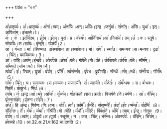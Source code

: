+++
title = "०२"

+++


  
अ꣣भ्रातृव्यः꣢। अ꣣।भ्रातृव्यः꣢। अ꣣ना꣢।त्वम्। अ꣡ना꣢꣯पिः।अन्।आ꣣पिः।इन्द्र ।जनु꣡षा꣢। स꣣ना꣡त्। अ꣣सि। युधा꣢। इत्। आ꣣पित्व꣢म्। इ꣣च्छसे।1।  
यः꣢ । नः꣢ । इद꣡मि꣢दम् । इ꣣द꣢म्। इ꣣दम्। पुरा꣢। प्र। व꣡स्यः꣢꣯। आ꣣नि꣡नाय꣢।आ꣣।निना꣡य꣢। तम्।उ꣣ । वः। स्तुषे। स꣡खा꣢꣯यः।स।खा꣣यः। इ꣡न्द्र꣢꣯म्। ऊ꣣त꣡ये꣢।2।  
आ꣢ । ग꣣न्ता । मा꣢ ।रि꣣षण्यत ।प्र꣡स्था꣢꣯वानः।प्र।स्था꣣वानः। मा꣢। अ꣡प꣢꣯ । स्था꣣त। समन्यवः।स।मन्यवः। दृढा꣢ । चि꣣त्। यमयिष्णवः। 3।  
आ꣢। या꣣हि।अय꣢म्।इ꣡न्द꣢꣯वे। अ꣡श्व꣢꣯पते।अ꣡श्व꣢꣯।प꣣ते। गो꣡प꣢꣯ते।गो।प꣣ते। उ꣡र्व꣢꣯रापते।उ꣡र्व꣢꣯रा।प꣣ते। सो꣡म꣢꣯म्। सो꣣मपते।सोम।पते। पिब।4।  
त्व꣡या꣢꣯। ह꣣। स्वित्। युजा꣢। व꣣य꣢म् । प्र꣡ति꣢꣯। श्व꣣स꣡न्त꣢म्। वृ꣣षभ। ब्रुवीमहि। सँस्थे꣢ ।स꣣म्।स्थे꣢। ज꣡न꣢꣯स्य। गो꣡म꣢꣯तः ।5।  
गा꣡वः꣢꣯। चि꣣त्। घ। समन्यवः ।स।मन्यवः। सजात्ये꣢꣯न।स꣣।जात्ये꣢꣯न। म꣣रु꣡तः꣢ । स꣡ब꣢꣯न्धवः । स। ब꣣न्धवः। रिह꣡ते꣢। क꣣कु꣡भः꣢। मि꣣थः꣢।6।  
त्वा꣢म्। नः꣣।इन्द्र।आ꣢।भ꣣र।ओ꣡जः꣢꣯। नृ꣣म्ण꣢म्। श꣣तक्रतो।शत।क्रतो। विचर्षणे।वि।चर्षणे।। आ꣢। वी꣣र꣢म्। पृ꣣तनास꣡ह꣢म् ।पृ꣣तना।स꣡ह꣢꣯म्। 7।  
अ꣡ध꣢꣯। हि।इ꣣न्द्र। गिर्वणः।गिः।वनः। उ꣡प꣢꣯। त्वा꣣। का꣡मे꣢꣯। ई꣣म꣡हे꣢। स꣣सृग्म꣡हे꣢। उ꣣दा꣢।इ꣣व।ग्म꣡न्त꣢꣯। उ꣣द꣡भिः꣢ ।8।  
सी꣡द꣢꣯न्तः। ते꣣। व꣡यः꣢꣯। य꣡था꣢꣯। गो꣡श्री꣢꣯ते।गो।श्री꣣ते। म꣡धौ꣢꣯। म꣣दिरे꣢। वि꣣व꣡क्ष꣢णे। अ꣣भि꣢। त्वाम्। इ꣣न्द्र। नोनुमः ।9।  
व꣣य꣢म्। उ꣣।त्वा꣢म्। अ꣣पूर्व्य।अ।पूर्व्य। स्थूर꣢म्। न । कत्। चि꣣त्। भ꣡र꣢꣯न्तः। अ꣣वस्य꣡वः꣢ । व꣡ज्रि꣢꣯न्। चि꣣त्र꣢म्। ह꣣वामहे।10।
आ.32.अ.21.प.162.चा.दशति।2।  
